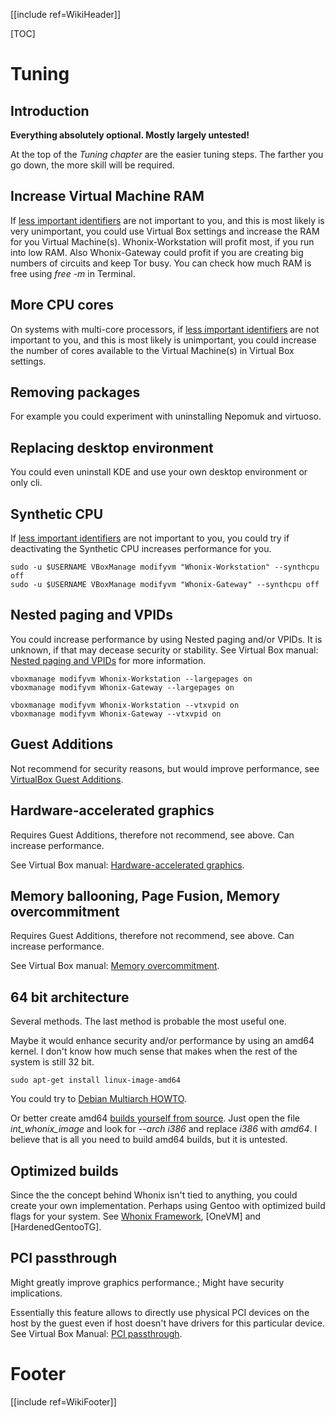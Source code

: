 [[include ref=WikiHeader]]

[TOC]

# Tuning #
## Introduction ##
**Everything absolutely optional. Mostly largely untested!**

At the top of the *Tuning chapter* are the easier tuning steps. The farther you go down, the more skill will be required.

## Increase Virtual Machine RAM ##
If [less important identifiers](https://sourceforge.net/p/whonix/wiki/Whonix%27s%20Protocol-Leak-Protection%20and%20Fingerprinting-Protection/#less-important-identifies) are not important to you, and this is most likely is very unimportant, you could use Virtual Box settings and increase the RAM for you Virtual Machine(s). Whonix-Workstation will profit most, if you run into low RAM. Also Whonix-Gateway could profit if you are creating big numbers of circuits and keep Tor busy. You can check how much RAM is free using *free -m* in Terminal.

## More CPU cores ##
On systems with multi-core processors, if [less important identifiers](https://sourceforge.net/p/whonix/wiki/Whonix%27s%20Protocol-Leak-Protection%20and%20Fingerprinting-Protection/#less-important-identifies) are not important to you, and this is most likely is unimportant, you could increase the number of cores available to the Virtual Machine(s) in Virtual Box settings.

## Removing packages ##
For example you could experiment with uninstalling Nepomuk and virtuoso.

## Replacing desktop environment ##
You could even uninstall KDE and use your own desktop environment or only cli.

## Synthetic CPU ##
If [less important identifiers](https://sourceforge.net/p/whonix/wiki/Whonix%27s%20Protocol-Leak-Protection%20and%20Fingerprinting-Protection/#less-important-identifies) are not important to you, you could try if deactivating the Synthetic CPU increases performance for you.

    sudo -u $USERNAME VBoxManage modifyvm "Whonix-Workstation" --synthcpu off
    sudo -u $USERNAME VBoxManage modifyvm "Whonix-Gateway" --synthcpu off

## Nested paging and VPIDs ##
You could increase performance by using Nested paging and/or VPIDs. It is unknown, if that may decease security or stability. See Virtual Box manual: [Nested paging and VPIDs](http://www.virtualbox.org/manual/ch10.html#nestedpaging) for more information.

    vboxmanage modifyvm Whonix-Workstation --largepages on
    vboxmanage modifyvm Whonix-Gateway --largepages on

    vboxmanage modifyvm Whonix-Workstation --vtxvpid on
    vboxmanage modifyvm Whonix-Gateway --vtxvpid on

## Guest Additions ##
Not recommend for security reasons, but would improve performance, see [VirtualBox Guest Additions](https://sourceforge.net/p/whonix/wiki/VirtualBox%20Guest%20Additions/).

## Hardware-accelerated graphics ##
Requires Guest Additions, therefore not recommend, see above. Can increase performance.

See Virtual Box manual: [Hardware-accelerated graphics](https://www.virtualbox.org/manual/ch04.html#guestadd-3d).

## Memory ballooning, Page Fusion, Memory overcommitment ##
Requires Guest Additions, therefore not recommend, see above. Can increase performance.

See Virtual Box manual: [Memory overcommitment](https://www.virtualbox.org/manual/ch04.html#idp18673360).

## 64 bit architecture ##
Several methods. The last method is probable the most useful one.

Maybe it would enhance security and/or performance by using an amd64 kernel. I don't know how much sense that makes when the rest of the system is still 32 bit.

    sudo apt-get install linux-image-amd64

You could try to [Debian Multiarch HOWTO](http://wiki.debian.org/Multiarch/HOWTO).

Or better create amd64 [builds yourself from source](https://sourceforge.net/p/whonix/wiki/BuildDocumentation/). Just open the file *int_whonix_image* and look for *--arch i386* and replace *i386* with *amd64*. I believe that is all you need to build amd64 builds, but it is untested.

## Optimized builds ##
Since the the concept behind Whonix isn't tied to anything, you could create your own implementation. Perhaps using Gentoo with optimized build flags for your system. See [Whonix Framework](https://sourceforge.net/p/whonix/wiki/Technical%20Introduction/#whonix-framework), [OneVM] and [HardenedGentooTG].

## PCI passthrough
Might greatly improve graphics performance.; Might have security implications.

Essentially this feature allows to directly use physical PCI devices on the host by the guest even if host doesn't have drivers for this particular device. See Virtual Box Manual: [PCI passthrough](http://www.virtualbox.org/manual/ch09.html#pcipassthrough).

# Footer #
[[include ref=WikiFooter]]